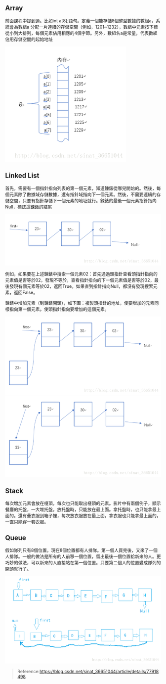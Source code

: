 ## Array
前面課程中提到過。比如int a[8];語句。定義一個能存儲8個整型數據的數組a，系統會為數組a 分配一片連續的存儲空間（例如，1201~1232），數組中元素按下標從小到大排列，每個元素佔用相應的4個字節。另外，數組名a是常量，代表數組佔用存儲空間的起始地址

![image](https://github.com/hans0517/hans/blob/master/images/CS50-1.png)

## Linked List
首先，需要有一個指針指向列表的第一個元素，知道鍊錶從哪兒開始的。然後，每個元素除了數據域存儲數據，還有指針域指向下一個元素。然後，不需要連續的存儲空間，只要有指針存儲下一個元素的地址就行。鍊錶的最後一個元素指針指向Null，標誌這鍊錶的結尾

![image](https://github.com/hans0517/hans/blob/master/images/CS50-2.png)

例如，如果要在上述鍊錶中搜索一個元素02：首先通過頭指針查看頭指針指向的元素值是否等於02，發現不等於，查看指針指向的下一個元素值是否等於02，最後發現有個元素等於02，返回True。如果直到指針指向Null，都沒有發現搜索元素，返回False。


鍊錶中增加元素（到鍊錶開頭），如下圖：複製頭指針的地址，使要增加的元素同樣指向第一個元素。使頭指針指向要增加的這個元素。

![image](https://github.com/hans0517/hans/blob/master/images/CS50-3.png)
![image](https://github.com/hans0517/hans/blob/master/images/CS50-4.png)

## Stack
每次增加元素會放在棧頂，每次也只能取出棧頂的元素。影片中有兩個例子，顯示餐廳的托盤，一大堆托盤，放托盤時，只能放在最上面。拿托盤時，也只能拿最上面的。還有疊衣服到箱子裡，每次放衣服放在最上面，拿衣服也只能拿最上面的，一直只能穿一套衣服。

## Queue
假如隊列只有8個位置。現在8個位置都有人排隊。第一個人買完後，又來了一個人排隊。一般的做法是所有的人前移一個位置，留出最後一個位置給新來的人。更巧妙的做法，可以新來的人直接站在第一個位置。只要第二個人的位置變成隊列的開頭就行了。

![image](https://github.com/hans0517/hans/blob/master/images/CS50-5.png)

> Reference:https://blog.csdn.net/sinat_36651044/article/details/77918498
